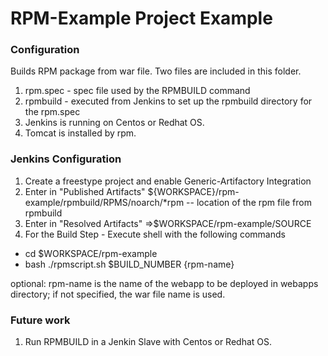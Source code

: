 RPM-Example Project Example
==========================
	
### Configuration 
Builds RPM package from war file. Two files are included in this folder.

1. rpm.spec - spec file used by the RPMBUILD command
2. rpmbuild - executed from Jenkins to set up the rpmbuild directory for the rpm.spec
3. Jenkins is running on Centos or Redhat OS.  
4. Tomcat is installed by rpm. 

### Jenkins Configuration  
1. Create a freestype project and enable Generic-Artifactory Integration
2. Enter in "Published Artifacts" ${WORKSPACE}/rpm-example/rpmbuild/RPMS/noarch/*rpm -- location of the rpm file from rpmbuild
3. Enter in "Resolved Artifacts" <location of war file>=>$WORKSPACE/rpm-example/SOURCE
4. For the Build Step - Execute shell with the following commands 
  * cd $WORKSPACE/rpm-example
  * bash ./rpmscript.sh $BUILD_NUMBER {rpm-name}

   optional: rpm-name is the name of the webapp to be deployed in webapps directory; if not specified, the war file name is used.  

### Future work 
1. Run RPMBUILD in a Jenkin Slave with Centos or Redhat OS. 

